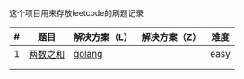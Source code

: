 这个项目用来存放leetcode的刷题记录

| #    | 题目                                                    | 解决方案（L）                          | 解决方案（Z） | 难度 |
| ---- | ------------------------------------------------------- | -------------------------------------- | ------------- | ---- |
| 1    | [两数之和](<https://leetcode-cn.com/problems/two-sum/>) | [golang](./solution_L/两数之和(LZ).md) |               | easy |
|      |                                                         |                                        |               |      |
|      |                                                         |                                        |               |      |

